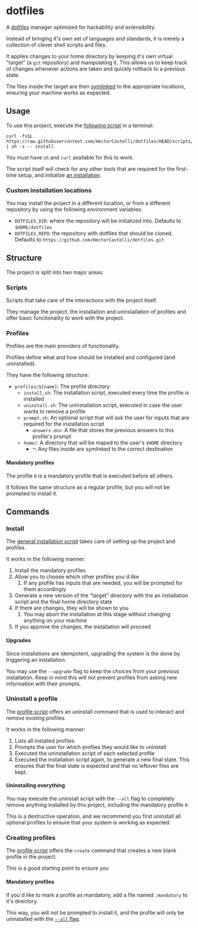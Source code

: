 # dotfiles

A [dotfiles](https://wiki.archlinux.org/title/Dotfiles) manager optimized for hackability and extensibility.

Instead of bringing it's own set of languages and standards, it is merely a collection of clever shell scripts and files.

It applies changes to your home directory by keeping it's own virtual "target" (a `git` repository) and manipulating it. This allows us to keep track of changes whenever actions are taken and quickly rollback to a previous state.

The files inside the target are then [symlinked](https://rm-rf.es/diferencias-entre-soft-symbolic-y-hard-links/) to the appropriate locations, ensuring your machine works as expected.

## Usage

To use this project, execute the [following script](./scripts/get.sh) in a terminal:

```shell
curl -fsSL https://raw.githubusercontent.com/HectorCastelli/dotfiles/HEAD/scripts/get.sh | sh -s -- install
```

You must have `sh` and `curl` available for this to work.

The script itself will check for any other tools that are required for the first-time setup, and initialize [an installation](#install).

### Custom installation locations

You may install the project in a different location, or from a different repository by using the following environment variables:

- `DOTFILES_DIR`: where the repository will be initialized into. Defaults to `$HOME/dotfiles`
- `DOTFILES_REPO`: the repository with dotfiles that should be cloned. Defaults to `https://github.com/HectorCastelli/dotfiles.git`

## Structure

The project is split into two major areas:

### Scripts

Scripts that take care of the interactions with the project itself.

They manage the project, the installation and uninstallation of profiles and offer basic functionality to work with the project.

### Profiles

Profiles are the main providers of functionality.

Profiles define what and how should be installed and configured (and uninstalled).

They have the following structure:

- `profiles/${name}`: The profile directory
    - `install.sh`: The installation script, executed every time the profile is installed
    - `uninstall.sh`: The uninstallation script, executed in case the user wants to remove a profile
    - `prompt.sh`: An optional script that will ask the user for inputs that are required for the installation script
      - `answers.env`: A file that stores the previous answers to this profile's prompt
    - `home/`: A directory that will be maped to the user's `$HOME` directory
        - `*`: Any files inside are symlinked to the correct destination

#### Mandatory profiles

The profile `0` is a mandatory profile that is executed before all others.

It follows the same structure as a regular profile, but you will not be prompted to install it.

## Commands

### Install

The [general installation script](./scripts/install.sh) takes care of setting up the project and profiles.

It works in the following manner:

1. Install the mandatory profiles
2. Allow you to choose which other profiles you´d like
   1. If any profile has inputs that are needed, you will be prompted for them accordingly
3. Generate a new version of the "target" directory with the an installation script and the final home directory state
4. If there are changes, they will be shown to you
   1. You may abort the installation at this stage without changing anything on your machine
5. If you approve the changes, the installation will proceed

#### Upgrades

Since installations are idempotent, upgrading the system is the done by triggering an installation.

You may use the `--upgrade` flag to keep the choices from your previous installation. Keep in mind this will not prevent profiles from asking new information with their prompts.

### Uninstall a profile

The [profile script](./scripts/profiles.sh) offers an uninstall command that is used to interact and remove existing profiles.

It works in the following manner:

1. Lists all installed profiles
2. Prompts the user for which profiles they would like to uninstall
3. Executed the uninstallation script of each selected profile
4. Executed the installation script again, to generate a new final state. This ensures that the final state is expected and that no leftover files are kept.

#### Uninstalling everything

You may execute the uninstall script with the `--all` flag to completely remove anything installed by this project, including the mandatory profile `0`.

This is a destructive operation, and we recommend you first uninstall all optional profiles to ensure that your system is working as expected.

### Creating profiles

The [profile script](./scripts/profiles.sh) offers the `create` command that creates a new blank profile in the project.

This is a good starting point to ensure you 

#### Mandatory profiles

If you´d like to mark a profile as mandatory, add a file named `.mandatory` to it's directory.

This way, you will not be prompted to install it, and the profile will only be uninstalled with the [`--all` flag](#uninstalling-everything).